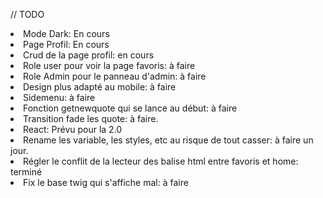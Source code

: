 // TODO
<li>Mode Dark: En cours
<li>Page Profil: En cours
<li>Crud de la page profil: en cours
<li>Role user pour voir la page favoris: à faire
<li>Role Admin pour le panneau d'admin: à faire
<li>Design plus adapté au mobile: à faire
<li>Sidemenu: à faire
<li>Fonction getnewquote qui se lance au début: à faire
<li>Transition fade les quote: à faire.
<li>React: Prévu pour la 2.0
<li>Rename les variable, les styles, etc au risque de tout casser: à faire un jour.
<li>Régler le conflit de la lecteur des balise html entre favoris et home: terminé
<li>Fix le base twig qui s'affiche mal: à faire
